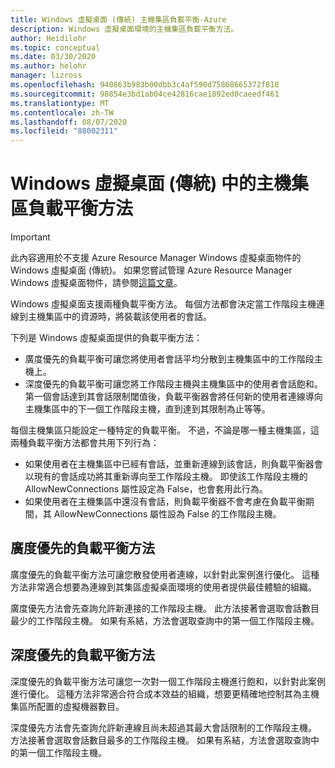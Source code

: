 ```yaml
---
title: Windows 虛擬桌面 (傳統) 主機集區負載平衡-Azure
description: Windows 虛擬桌面環境的主機集區負載平衡方法。
author: Heidilohr
ms.topic: conceptual
ms.date: 03/30/2020
ms.author: helohr
manager: lizross
ms.openlocfilehash: 940863b983b00dbb3c4af590d75868665372f818
ms.sourcegitcommit: 98854e3bd1ab04ce42816cae1892ed0caeedf461
ms.translationtype: MT
ms.contentlocale: zh-TW
ms.lasthandoff: 08/07/2020
ms.locfileid: "88002311"
---
```

# <a name="host-pool-load-balancing-methods-in-windows-virtual-desktop-classic"></a>Windows 虛擬桌面 (傳統) 中的主機集區負載平衡方法

>[!IMPORTANT]
>此內容適用於不支援 Azure Resource Manager Windows 虛擬桌面物件的 Windows 虛擬桌面 (傳統)。 如果您嘗試管理 Azure Resource Manager Windows 虛擬桌面物件，請參閱[這篇文章](../host-pool-load-balancing.md)。

Windows 虛擬桌面支援兩種負載平衡方法。 每個方法都會決定當工作階段主機連線到主機集區中的資源時，將裝載該使用者的會話。

下列是 Windows 虛擬桌面提供的負載平衡方法：

- 廣度優先的負載平衡可讓您將使用者會話平均分散到主機集區中的工作階段主機上。
- 深度優先的負載平衡可讓您將工作階段主機與主機集區中的使用者會話飽和。 第一個會話達到其會話限制閾值後，負載平衡器會將任何新的使用者連線導向主機集區中的下一個工作階段主機，直到達到其限制為止等等。

每個主機集區只能設定一種特定的負載平衡。 不過，不論是哪一種主機集區，這兩種負載平衡方法都會共用下列行為：

- 如果使用者在主機集區中已經有會話，並重新連線到該會話，則負載平衡器會以現有的會話成功將其重新導向至工作階段主機。 即使該工作階段主機的 AllowNewConnections 屬性設定為 False，也會套用此行為。
- 如果使用者在主機集區中還沒有會話，則負載平衡器不會考慮在負載平衡期間，其 AllowNewConnections 屬性設為 False 的工作階段主機。

## <a name="breadth-first-load-balancing-method"></a>廣度優先的負載平衡方法

廣度優先的負載平衡方法可讓您散發使用者連線，以針對此案例進行優化。 這種方法非常適合想要為連線到其集區虛擬桌面環境的使用者提供最佳體驗的組織。

廣度優先方法會先查詢允許新連接的工作階段主機。 此方法接著會選取會話數目最少的工作階段主機。 如果有系結，方法會選取查詢中的第一個工作階段主機。

## <a name="depth-first-load-balancing-method"></a>深度優先的負載平衡方法

深度優先的負載平衡方法可讓您一次對一個工作階段主機進行飽和，以針對此案例進行優化。 這種方法非常適合符合成本效益的組織，想要更精確地控制其為主機集區所配置的虛擬機器數目。

深度優先方法會先查詢允許新連線且尚未超過其最大會話限制的工作階段主機。 方法接著會選取會話數目最多的工作階段主機。 如果有系結，方法會選取查詢中的第一個工作階段主機。